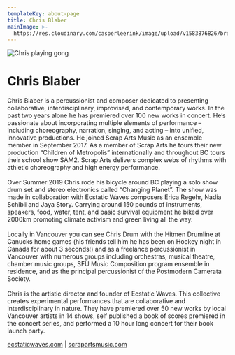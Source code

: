 ```yaml
---
templateKey: about-page
title: Chris Blaber
mainImage: >-
  https://res.cloudinary.com/casperleerink/image/upload/v1583876826/breathingbass/chrisbio.jpg
---
```

<img src="https://res.cloudinary.com/casperleerink/image/upload/v1583876826/breathingbass/chrisbio.jpg" alt="Chris playing gong" title="" class="half half-left"></img>

# Chris Blaber

Chris Blaber is a percussionist and composer dedicated to presenting collaborative, interdisciplinary, improvised, and contemporary works. In the past two years alone he has premiered over 100 new works in concert. He’s passionate about incorporating multiple elements of performance – including choreography, narration, singing, and acting – into unified, innovative productions. He joined Scrap Arts Music as an ensemble member in September 2017. As a member of Scrap Arts he tours their new production “Children of Metropolis” internationally and throughout BC tours their school show SAM2. Scrap Arts delivers complex webs of rhythms with athletic choreography and high energy performance.\
\
Over Summer 2019 Chris rode his bicycle around BC playing a solo show drum set and stereo electronics called “Changing Planet”. The show was made in collaboration with Ecstatic Waves composers Erica Regehr, Nadia Schibli and Jaya Story. Carrying around 150 pounds of instruments, speakers, food, water, tent, and basic survival equipment he biked over 2000km promoting climate activism and green living all the way.\
\
Locally in Vancouver you can see Chris Drum with the Hitmen Drumline at Canucks home games (his friends tell him he has been on Hockey night in Canada for about 3 seconds!) and as a freelance percussionist in Vancouver with numerous groups including orchestras, musical theatre, chamber music groups, SFU Music Composition program ensemble in residence, and as the principal percussionist of the Postmodern Camerata Society.\
\
Chris is the artistic director and founder of Ecstatic Waves. This collective creates experimental performances that are collaborative and interdisciplinary in nature. They have premiered over 50 new works by local Vancouver artists in 14 shows, self published a book of scores premiered in the concert series, and performed a 10 hour long concert for their book launch party.

[ecstaticwaves.com](http://ecstaticwaves.com/) | [scrapartsmusic.com](https://scrapartsmusic.com/)
